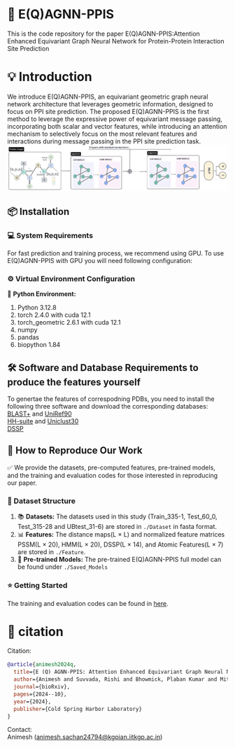 # :rocket: E(Q)AGNN-PPIS

This is the code repository for the paper E(Q)AGNN-PPIS:Attention Enhanced Equivariant Graph Neural Network for Protein-Protein Interaction Site Prediction

# :bulb: Introduction

We introduce E(Q)AGNN-PPIS, an equivariant geometric graph neural network architecture that leverages geometric information, designed to focus on PPI site prediction. The proposed E(Q)AGNN-PPIS is the first method to leverage the expressive power of equivariant message passing, incorporating both scalar and vector features, while introducing an attention mechanism to selectively focus on the most relevant features and interactions during message passing in the PPI site prediction task.
![E(Q)AGNN-PPIS_framework](https://github.com/ainimesh/EQAGNN-PPIS/blob/main/Images/Model.png)

## :package: Installation

### :computer: System Requirements 

For fast prediction and training process, we recommend using GPU. To use E(Q)AGNN-PPIS with GPU you will need following configuration:

### :gear: Virtual Environment Configuration

:snake: **Python Environment:**
1. Python 3.12.8
2. torch 2.4.0 with cuda 12.1
3. torch_geometric 2.6.1 with cuda 12.1
4. numpy
5. pandas 
6. biopython 1.84

## :hammer_and_wrench: Software and Database Requirements to produce the features yourself
To genertae the features of correspodning PDBs, you need to install the following three software and download the corresponding databases:  
[BLAST+](https://ftp.ncbi.nlm.nih.gov/blast/executables/blast+/LATEST/) and [UniRef90](https://www.uniprot.org/downloads)  
[HH-suite](https://github.com/soedinglab/hh-suite) and [Uniclust30](https://uniclust.mmseqs.com/)  
[DSSP](https://github.com/cmbi/dssp)  

## :page_facing_up: How to Reproduce Our Work

:white_check_mark: We provide the datasets, pre-computed features, pre-trained models, and the training and evaluation codes for those interested in reproducing our paper.

### :file_folder: Dataset Structure

1. :books: **Datasets:** The datasets used in this study (Train_335-1, Test_60_0, Test_315-28 and UBtest_31-6) are stored in `./Dataset` in fasta format.
2. :bar_chart: **Features:** The distance maps(L × L) and normalized feature matrices PSSM(L × 20), HMM(L × 20), DSSP(L × 14), and Atomic Features(L × 7) are stored in `./Feature`.
3. :gem: **Pre-trained Models:** The pre-trained E(Q)AGNN-PPIS full model can be found under `./Saved_Models`

### :star: Getting Started

The training and evaluation codes can be found in [here](https://github.com/ainimesh/EQAGNN-PPIS).


# :page_facing_up: citation

Citation:  
```bibtex
@article{animesh2024q,
  title={E (Q) AGNN-PPIS: Attention Enhanced Equivariant Graph Neural Network for Protein-Protein Interaction Site Prediction},
  author={Animesh and Suvvada, Rishi and Bhowmick, Plaban Kumar and Mitra, Pralay},
  journal={bioRxiv},
  pages={2024--10},
  year={2024},
  publisher={Cold Spring Harbor Laboratory}
}
```

Contact:  
Animesh (animesh.sachan24794@kgpian.iitkgp.ac.in)
